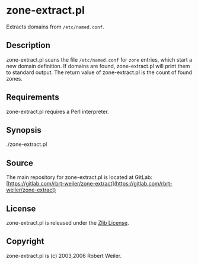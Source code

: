 # zone-extract.pl

Extracts domains from `/etc/named.conf`.

## Description

zone-extract.pl scans the file `/etc/named.conf` for `zone` entries, which start a new domain definition. If domains are found, zone-extract.pl will print them to standard output. The return value of zone-extract.pl is the count of found zones.

## Requirements

zone-extract.pl requires a Perl interpreter.

## Synopsis

./zone-extract.pl

## Source

The main repository for zone-extract.pl is located at GitLab: [https://gitlab.com/rbrt-weiler/zone-extract](https://gitlab.com/rbrt-weiler/zone-extract)

## License

zone-extract.pl is released under the [Zlib License](http://opensource.org/licenses/Zlib).

## Copyright

zone-extract.pl is (c) 2003,2006 Robert Weiler.
